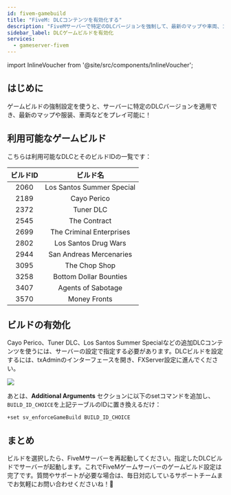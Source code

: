 ```yaml
---
id: fivem-gamebuild
title: "FiveM: DLCコンテンツを有効化する"
description: "FiveMサーバーで特定のDLCバージョンを強制して、最新のマップや車両、コンテンツを楽しむ方法 → 今すぐチェック"
sidebar_label: DLCゲームビルドを有効化
services:
  - gameserver-fivem
---
```


import InlineVoucher from '@site/src/components/InlineVoucher';

## はじめに

ゲームビルドの強制設定を使うと、サーバーに特定のDLCバージョンを適用でき、最新のマップや服装、車両などをプレイ可能に！ 

<InlineVoucher />

## 利用可能なゲームビルド

こちらは利用可能なDLCとそのビルドIDの一覧です：

| ビルドID |         ビルド名          |
| :------: | :-----------------------: |
|   2060   | Los Santos Summer Special |
|   2189   |        Cayo Perico        |
|   2372   |         Tuner DLC         |
|   2545   |       The Contract        |
|   2699   | The Criminal Enterprises  |
|   2802   |   Los Santos Drug Wars    |
|   2944   |  San Andreas Mercenaries  |
|   3095   |       The Chop Shop       |
|   3258   |  Bottom Dollar Bounties   |
|   3407   |    Agents of Sabotage     |
|   3570   |        Money Fronts       |



## ビルドの有効化

Cayo Perico、Tuner DLC、Los Santos Summer Specialなどの追加DLCコンテンツを使うには、サーバーの設定で指定する必要があります。DLCビルドを設定するには、txAdminのインターフェースを開き、FXServer設定に進んでください。

![](https://screensaver01.zap-hosting.com/index.php/s/HxmnfPEdcDJgZLX/preview)

あとは、**Additional Arguments** セクションに以下のsetコマンドを追加し、`BUILD_ID_CHOICE`を上記テーブルのIDに置き換えるだけ：

```
+set sv_enforceGameBuild BUILD_ID_CHOICE
```



## まとめ

ビルドを選択したら、FiveMサーバーを再起動してください。指定したDLCビルドでサーバーが起動します。これでFiveMゲームサーバーのゲームビルド設定は完了です。質問やサポートが必要な場合は、毎日対応しているサポートチームまでお気軽にお問い合わせくださいね！🙂

<InlineVoucher />